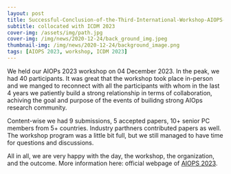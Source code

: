 ```yaml
---
layout: post
title: Successful-Conclusion-of-the-Third-International-Workshop-AIOPS-2023
subtitle: collocated with ICDM 2023
cover-img: /assets/img/path.jpg
cover-img: /img/news/2020-12-24/back_ground_img.jpeg
thumbnail-img: /img/news/2020-12-24/background_image.png
tags: [AIOPS 2023, workshop, ICDM 2023]
---
```


We held our AIOPs 2023 workshop on 04 December 2023. In the peak, we had 40 participants. It was great that the workshop took place in-person and we manged to reconnect with all the participants with whom in the last 4 years we patiently build a strong relationship in terms of collaboration, achiving the goal and purpose of the events of builidng strong AIOps research community. 

Content-wise we had 9 submissions, 5 accepted papers, 10+ senior PC members from 5+ countries. Industry parthners contributed papers as well. The workshop program was a little bit full, but we still managed to have time for questions and discussions.

All in all, we are very happy with the day, the workshop, the organization, and the outcome. More information here: official webpage of [AIOPS 2023](https://aiopsthirdworkshop.github.io/aiopsthirdworkshop/index.html).